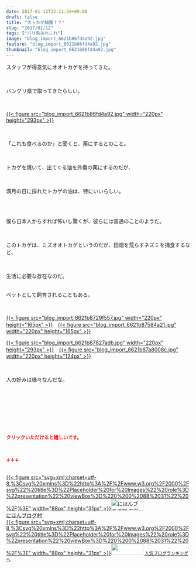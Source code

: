 ```yaml
---
date: 2017-01-12T22:11:59+09:00
draft: false
title: "大トカゲ捕獲！？"
slug: "2017/01/12"
tags: ["バリ島あれこれ"]
image: "blog_import_6621b86fd4a92.jpg"
feature: "blog_import_6621b86fd4a92.jpg"
thumbnail: "blog_import_6621b86fd4a92.jpg"
---
```

<p>スタッフが得意気にオオトカゲを持ってきた。</p><p> </p><p>バングリ県で取ってきたらしい。</p><p> </p><p><a href="blog_import_6621b870e9115.jpg">{{< figure src="blog_import_6621b86fd4a92.jpg" width="220px" height="293px" >}}</a></p><p> </p><p>「これも食べるのか」と聞くと、薬にするとのこと。</p><p> </p><p>トカゲを焼いて、出てくる油を外傷の薬にするのだが、</p><p> </p><p>満月の日に採れたトカゲの油は、特にいいらしい。</p><p> </p><p><br/>僕ら日本人からすれば怖いし驚くが、彼らには普通のことのようだ。</p><p> </p><p>このトカゲは、ミズオオトカゲというのだが、田畑を荒らすネズミを捕食するなど、</p><p> </p><p>生活に必要な存在なのだ。</p><p><br/>ペットとして飼育されることもある。</p><p> </p><p><a href="blog_import_6621b873dac11.jpg">{{< figure src="blog_import_6621b8729f557.jpg" width="220px" height="165px" >}}</a>　<a href="blog_import_6621b8769a25c.jpg">{{< figure src="blog_import_6621b87584a21.jpg" width="220px" height="165px" >}}</a></p><p><a href="blog_import_6621b87947a12.jpg">{{< figure src="blog_import_6621b87827adb.jpg" width="220px" height="293px" >}}</a>　<a href="blog_import_6621b87bb5117.jpg">{{< figure src="blog_import_6621b87a8008c.jpg" width="220px" height="124px" >}}</a></p><p> </p><p>人の好みは様々なんだな。</p><p> </p><p> </p><p> </p><p> </p><p><font color="#ff0000" size="2"><strong>クリックいただけると嬉しいです。</strong></font></p><p></p><p> </p><p><font color="#ff0000" size="2"><strong>↓↓↓</strong></font></p><p><br/><a href="ranking.html?p_cid=01260127" target="_blank">{{< figure src="svg+xml;charset=utf-8,%3Csvg%20xmlns%3D%22http%3A%2F%2Fwww.w3.org%2F2000%2Fsvg%22%20title%3D%22Placeholder%20for%20Images%22%20role%3D%22presentation%22%20viewBox%3D%220%200%2088%2031%22%20%2F%3E" width="88px" height="31px" >}}<noscript><img width="88" height="31" alt="にほんブログ村 海外生活ブログ バリ島情報へ" src="https://img-proxy.blog-video.jp/images?url=http%3A%2F%2Foverseas.blogmura.com%2Fbali%2Fimg%2Fbali88_31.gif" border="0"></noscript></a><br/><a href="ranking.html?p_cid=01260127" target="_blank">にほんブログ村</a><br/><a title="人気ブログランキングへ" href="link.php?1804582">{{< figure src="svg+xml;charset=utf-8,%3Csvg%20xmlns%3D%22http%3A%2F%2Fwww.w3.org%2F2000%2Fsvg%22%20title%3D%22Placeholder%20for%20Images%22%20role%3D%22presentation%22%20viewBox%3D%220%200%2088%2031%22%20%2F%3E" width="88px" height="31px" >}}<noscript><img width="88" height="31" src="https://blog.with2.net/img/banner/banner_22.gif" border="0"></noscript></a> <a style="font-size: 12px;" href="link.php?1804582">人気ブログランキングへ</a></p>

